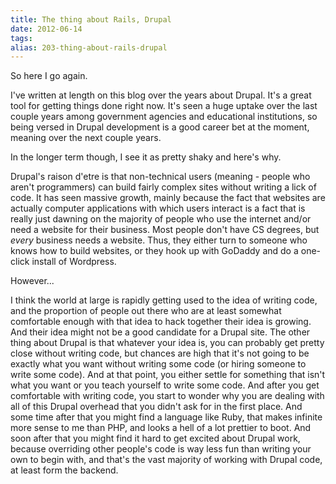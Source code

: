 ```yaml
---
title: The thing about Rails, Drupal
date: 2012-06-14
tags: 
alias: 203-thing-about-rails-drupal
---
```


So here I go again. 


I've written at length on this blog over the years about Drupal. It's a great tool for getting things done right now. It's seen a huge uptake over the last couple years among government agencies and educational institutions, so being versed in Drupal development is a good career bet at the moment, meaning over the next couple years.


In the longer term though, I see it as pretty shaky and here's why.


Drupal's raison d'etre is that non-technical users (meaning - people who aren't programmers) can build fairly complex sites without writing a lick of code. It has seen massive growth, mainly because the fact that websites are actually computer applications with which users interact is a fact that is really just dawning on the majority of people who use the internet and/or need a website for their business. Most people don't have CS degrees, but *every* business needs a website. Thus, they either turn to someone who knows how to build websites, or they hook up with GoDaddy and do a one-click install of Wordpress. 


However...


I think the world at large is rapidly getting used to the idea of writing code, and the proportion of people out there who are at least somewhat comfortable enough with that idea to hack together their idea is growing. And their idea might not be a good candidate for a Drupal site. The other thing about Drupal is that whatever your idea is, you can probably get pretty close without writing code, but chances are high that it's not going to be exactly what you want without writing some code (or hiring someone to write some code). And at that point, you either settle for something that isn't what you want or you teach yourself to write some code. And after you get comfortable with writing code, you start to wonder why you are dealing with all of this Drupal overhead that you didn't ask for in the first place. And some time after that you might find a language like Ruby, that makes infinite more sense to me than PHP, and looks a hell of a lot prettier to boot. And soon after that you might find it hard to get excited about Drupal work, because overriding other people's code is way less fun than writing your own to begin with, and that's the vast majority of working with Drupal code, at least form the backend.


